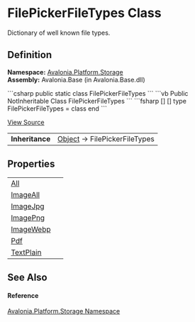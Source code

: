 # FilePickerFileTypes Class


Dictionary of well known file types.



## Definition
**Namespace:** <a href="N_Avalonia_Platform_Storage">Avalonia.Platform.Storage</a>  
**Assembly:** Avalonia.Base (in Avalonia.Base.dll)

<Tabs groupId="api-code-preview">
<TabItem value="csharp" label="C#">
```csharp
public static class FilePickerFileTypes
```
</TabItem>
<TabItem value="vb" label="VB">
```vb
Public NotInheritable Class FilePickerFileTypes
```
</TabItem>
<TabItem value="fsharp" label="F#">
```fsharp
[<AbstractClassAttribute>]
[<SealedAttribute>]
type FilePickerFileTypes = class end
```
</TabItem>
</Tabs>



<a href="https://github.com/AvaloniaUI/Avalonia/tree/master/src/Avalonia.Base/Platform/Storage/FilePickerFileTypes.cs" title="View the source code">View Source</a>

<table>
<tr><td><strong>Inheritance</strong></td><td><a href="https://learn.microsoft.com/dotnet/api/system.object" target="_blank" rel="noopener noreferrer">Object</a>  →  FilePickerFileTypes</td></tr>
</table>



## Properties
<table>
<tr>
<td><a href="P_Avalonia_Platform_Storage_FilePickerFileTypes_All">All</a></td>
<td> </td>
</tr>
<tr>
<td><a href="P_Avalonia_Platform_Storage_FilePickerFileTypes_ImageAll">ImageAll</a></td>
<td> </td>
</tr>
<tr>
<td><a href="P_Avalonia_Platform_Storage_FilePickerFileTypes_ImageJpg">ImageJpg</a></td>
<td> </td>
</tr>
<tr>
<td><a href="P_Avalonia_Platform_Storage_FilePickerFileTypes_ImagePng">ImagePng</a></td>
<td> </td>
</tr>
<tr>
<td><a href="P_Avalonia_Platform_Storage_FilePickerFileTypes_ImageWebp">ImageWebp</a></td>
<td> </td>
</tr>
<tr>
<td><a href="P_Avalonia_Platform_Storage_FilePickerFileTypes_Pdf">Pdf</a></td>
<td> </td>
</tr>
<tr>
<td><a href="P_Avalonia_Platform_Storage_FilePickerFileTypes_TextPlain">TextPlain</a></td>
<td> </td>
</tr>
</table>

## See Also


#### Reference
<a href="N_Avalonia_Platform_Storage">Avalonia.Platform.Storage Namespace</a>  

